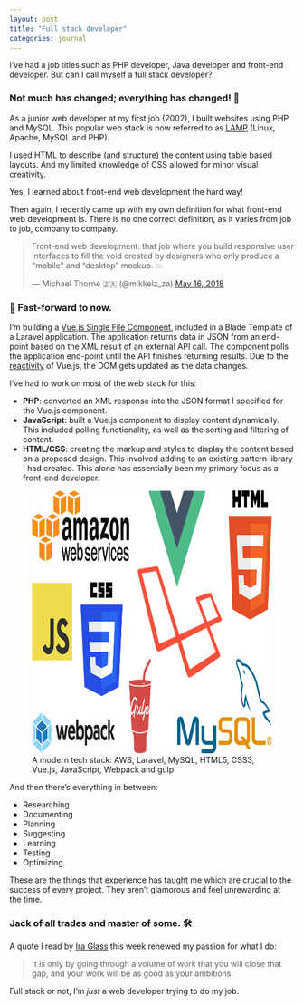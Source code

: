 ```yaml
---
layout: post
title: "Full stack developer"
categories: journal
---
```


I’ve had a job titles such as PHP developer, Java developer and front-end developer. But can I call myself a full stack developer?

### Not much has changed; everything has changed! 🤯

As a junior web developer at my first job (2002), I built websites using PHP and MySQL. This popular web stack is now
referred to as [LAMP](https://en.wikipedia.org/wiki/LAMP_(software_bundle)) (Linux, Apache, MySQL and PHP).

I used HTML to describe (and structure) the content using table based layouts. And my limited knowledge of CSS allowed
for minor visual creativity.

Yes, I learned about front-end web development the hard way!

Then again, I recently came up with my own definition for what front-end web development is. There is no one correct
definition, as it varies from job to job, company to company.

<blockquote class="twitter-tweet" data-lang="en">
    <p lang="en" dir="ltr">Front-end web development: that job where you build responsive user interfaces to fill the void created by designers who only produce a “mobile” and “desktop” mockup. 💥</p>
    &mdash; Michael Thorne 🇿🇦 (@mikkelz_za) <a href="https://twitter.com/mikkelz_za/status/996670032452161536?ref_src=twsrc%5Etfw">May 16, 2018</a>
</blockquote>

### 🚀 Fast-forward to now.

I’m building a [Vue.js Single File Component](https://vuejs.org/v2/guide/single-file-components.html), included in a
Blade Template of a Laravel application. The application returns data in JSON from an end-point based on the XML result
of an external API call. The component polls the application end-point until the API finishes returning results. Due to
the [reactivity](https://vuejs.org/v2/guide/reactivity.html) of Vue.js, the DOM gets updated as the data changes.

I’ve had to work on most of the web stack for this:

- **PHP**: converted an XML response into the JSON format I specified for the Vue.js component.
- **JavaScript**: built a Vue.js component to display content dynamically. This included polling
functionality, as well as the sorting and filtering of content.
- **HTML/CSS**: creating the markup and styles to display the content based on a proposed design. This involved adding
to an existing pattern library I had created. This alone has essentially been my primary focus as a front-end developer.

<figure>
    <img src="/assets/images/journal/tech-stack-820x464.png" width="820" height="464" alt="A modern tech stack">
    <figcaption>A modern tech stack: AWS, Laravel, MySQL, HTML5, CSS3, Vue.js, JavaScript, Webpack and gulp</figcaption>
</figure>

And then there’s everything in between:

- Researching
- Documenting
- Planning
- Suggesting
- Learning
- Testing
- Optimizing

These are the things that experience has taught me which are crucial to the success of every project. They aren’t
glamorous and feel unrewarding at the time.

### Jack of all trades and master of some. 🛠

A quote I read by [Ira Glass](https://www.youtube.com/watch?v=91FQKciKfHI) this week renewed my passion for what I do:

> It is only by going through a volume of work that you will close that gap, and your work will be as good as your
ambitions.

Full stack or not, I’m _just_ a web developer trying to do my job.

<script async src="https://platform.twitter.com/widgets.js" charset="utf-8"></script>
